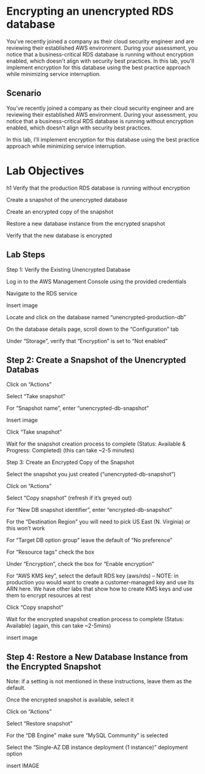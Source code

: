 <h1>Encrypting an unencrypted RDS database</h1>

You've recently joined a company as their cloud security engineer and are reviewing their established AWS environment. During your assessment, you notice that a business-critical RDS database is running without encryption enabled, which doesn't align with security best practices. In this lab, you'll implement encryption for this database using the best practice approach while minimizing service interruption.

<h2>Scenario</h2>
You’ve recently joined a company as their cloud security engineer and are reviewing their established AWS environment. During your assessment, you notice that a business-critical RDS database is running without encryption enabled, which doesn’t align with security best practices.

In this lab, I’ll implement encryption for this database using the best practice approach while minimizing service interruption.

<h1>Lab Objectives</h1>h1
Verify that the production RDS database is running without encryption

Create a snapshot of the unencrypted database

Create an encrypted copy of the snapshot

Restore a new database instance from the encrypted snapshot

Verify that the new database is encrypted

<h2>Lab Steps</h2>

Step 1: Verify the Existing Unencrypted Database

Log in to the AWS Management Console using the provided credentials

Navigate to the RDS service

Insert image

Locate and click on the database named “unencrypted-production-db”

On the database details page, scroll down to the “Configuration” tab

Under “Storage”, verify that “Encryption” is set to “Not enabled”

<h2>Step 2: Create a Snapshot of the Unencrypted Databas</h2>

Click on “Actions”

Select “Take snapshot”

For “Snapshot name”, enter “unencrypted-db-snapshot”

Insert image

Click “Take snapshot”

Wait for the snapshot creation process to complete (Status: Available & Progress: Completed) (this can take ~2-5 minutes)

Step 3: Create an Encrypted Copy of the Snapshot

Select the snapshot you just created (“unencrypted-db-snapshot”)

Click on “Actions”

Select “Copy snapshot” (refresh if it’s greyed out)

For “New DB snapshot identifier”, enter “encrypted-db-snapshot”

For the “Destination Region” you will need to pick US East (N. Virginia) or this won’t work

For “Target DB option group” leave the default of “No preference”

For “Resource tags” check the box

Under “Encryption”, check the box for “Enable encryption”

For “AWS KMS key”, select the default RDS key (aws/rds) – NOTE: in production you would want to create a customer-managed key and use its ARN here. We have other labs that show how to create KMS keys and use them to encrypt resources at rest

Click “Copy snapshot”

Wait for the encrypted snapshot creation process to complete (Status: Available) (again, this can take ~2-5mins)

insert image

<h2>Step 4: Restore a New Database Instance from the Encrypted Snapshot</h2>
Note: if a setting is not mentioned in these instructions, leave them as the default.

Once the encrypted snapshot is available, select it

Click on “Actions”

Select “Restore snapshot”

For the “DB Engine” make sure “MySQL Community” is selected

Select the “Single-AZ DB instance deployment (1 instance)” deployment option

insert IMAGE

